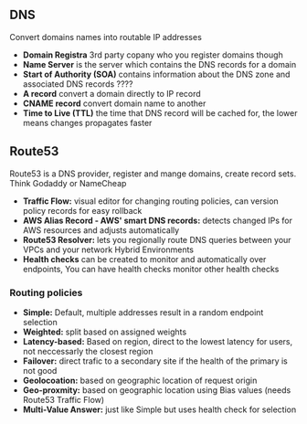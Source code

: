 ## DNS
Convert domains names into routable IP addresses

- **Domain Registra** 3rd party copany who you register domains though
- **Name Server** is the server which contains the DNS records for a domain
- **Start of Authority (SOA)** contains information about the DNS zone and associated DNS records ????
- **A record** convert a domain directly to IP record
- **CNAME record** convert domain name to another
- **Time to Live (TTL)** the time that DNS record will be cached for, the lower means changes propagates faster


## Route53
Route53 is a DNS provider, register and mange domains, create record sets. Think Godaddy or NameCheap

- **Traffic Flow:** visual editor for changing routing policies, can version policy records for easy rollback
- **AWS Alias Record - AWS' smart DNS records:** detects changed IPs for AWS resources and adjusts automatically
- **Route53 Resolver:** lets you regionally route DNS queries between your VPCs and your network Hybrid Environments
- **Health checks** can be created to monitor and automatically over endpoints, You can have health checks monitor other health checks


### Routing policies
- **Simple:** Default, multiple addresses result in a random endpoint selection
- **Weighted:** split based on assigned weights
- **Latency-based:** Based on region, direct to the lowest latency for users, not neccessarly the closest region
- **Failover:** direct trafic to a secondary site if the health of the primary is not good
- **Geolocoation:** based on geographic location of request origin
- **Geo-proxmity:** based on geographic location using Bias values (needs Route53 Traffic Flow)
- **Multi-Value Answer:** just like Simple but uses health check for selection